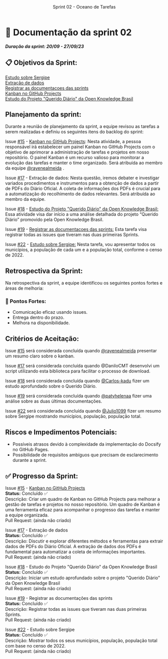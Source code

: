 <header>
    Sprint 02 - Oceano de Tarefas
</header>
<div class="doc-body">
<!-- ADD O CONTEÚDO ABAIXO -->

# 📜 Documentação da sprint 02 
***Duração da sprint: 20/09 - 27/09/23*** 

## 📋 Objetivos da Sprint: 

[Estudo sobre Sergipe](https://github.com/unb-mds/2023-2-Squad04/issues/22) <br>
[Extração de dados](https://github.com/unb-mds/2023-2-Squad04/issues/17) <br>
[Registrar as documentacoes das sprints](https://github.com/unb-mds/2023-2-Squad04/issues/19)<br> 
[Kanban no GitHub Projects](https://github.com/unb-mds/2023-2-Squad04/issues/15) <br>
[Estudo do Projeto "Querido Diário" da Open Knowledge Brasil](https://github.com/unb-mds/2023-2-Squad04/issues/18) <br>


## Planejamento da sprint: 

Durante a reunião de planejamento da sprint, a equipe revisou as tarefas a serem realizadas e definiu os seguintes itens do backlog do sprint: 

Issue [#15](https://github.com/unb-mds/2023-2-Squad04/issues/15) - [Kanban no GitHub Projects](https://github.com/unb-mds/2023-2-Squad04/issues/15): Nesta atividade, a pessoa responsável irá estabelecer um painel Kanban no GitHub Projects com o objetivo de aprimorar a administração de tarefas e projetos em nosso repositório. O painel Kanban é um recurso valioso para monitorar a evolução das tarefas e manter o time organizado. Será atribuída ao membro da equipe [@rayenealmeida](https://github.com/rayenealmeida) . 

Issue [#17](https://github.com/unb-mds/2023-2-Squad04/issues/17) - Extração de dados: Nesta questão, iremos debater e investigar variados procedimentos e instrumentos para a obtenção de dados a partir de PDFs do Diário Oficial. A coleta de informações dos PDFs é crucial para a automatização do recolhimento de dados relevantes. Será atribuída ao membro da equipe. 

Issue [#18](https://github.com/unb-mds/2023-2-Squad04/issues/18) - [Estudo do Projeto "Querido Diário" da Open Knowledge Brasil:](https://github.com/unb-mds/2023-2-Squad04/issues/18)  Essa atividade visa dar início a uma análise detalhada do projeto “Querido Diário” promovido pela Open Knowledge Brasil. 

Issue [#19](https://github.com/unb-mds/2023-2-Squad04/issues/19) - [Registrar as documentacoes das sprints:](https://github.com/unb-mds/2023-2-Squad04/issues/19) Esta tarefa visa registrar todas as issues que tiveram nas duas primeiras Sprints. 

Issue [#22](https://github.com/unb-mds/2023-2-Squad04/issues/22) - [Estudo sobre Sergipe:](https://github.com/unb-mds/2023-2-Squad04/issues/22) Nesta tarefa, vou apresentar todos os municípios, a população de cada um e a população total, conforme o censo de 2022. 

  

## Retrospectiva da Sprint:  

  

Na retrospectiva da sprint, a equipe identificou os seguintes pontos fortes e áreas de melhoria: 

  

### 💪 Pontos Fortes: 
- Comunicação eficaz usando issues. 
- Entrega dentro do prazo. 
- Melhora na disponibilidade. 


## Critérios de Aceitação: 
Issue [#15](https://github.com/unb-mds/2023-2-Squad04/issues/15) será considerada concluída quando [@rayenealmeida](https://github.com/rayenealmeida) presentar um resumo claro sobre o kanban. 

Issue [#17](https://github.com/unb-mds/2023-2-Squad04/issues/17) será considerada concluída quando @DaniloCMT desenvolvi um script utilizando esta biblioteca para facilitar o processo de download. 

Issue [#18](https://github.com/unb-mds/2023-2-Squad04/issues/18) será considerada concluída quando [@Carlos-kadu](https://github.com/Carlos-kadu) fizer um estudo aprofundado sobre o Querido Diário. 

Issue [#19](https://github.com/unb-mds/2023-2-Squad04/issues/19) será considerada concluída quando [@patyhelenaa](https://github.com/patyhelenaa) fizer uma análise sobre as duas últimas documentações. 

Issue [#22](https://github.com/unb-mds/2023-2-Squad04/issues/22) será considerada concluída quando [@Julio1099](https://github.com/Julio1099) fizer um resumo sobre Sergipe mostrando municípios, população, população total. 

 

## Riscos e Impedimentos Potenciais: 
- Possíveis atrasos devido à complexidade da implementação do Docsify no GitHub Pages. 
- Possibilidade de requisitos ambíguos que precisam de esclarecimento durante a sprint. 

  

## ✅ Progresso da Sprint: 
Issue [#15](https://github.com/unb-mds/2023-2-Squad04/issues/15) - [Kanban no GitHub Projects](https://github.com/unb-mds/2023-2-Squad04/issues/15) <br>
**Status:** Concluído ✅ <br>
Descrição: Criar um quadro de Kanban no GitHub Projects para melhorar a gestão de tarefas e projetos no nosso repositório. Um quadro de Kanban é uma ferramenta eficaz para acompanhar o progresso das tarefas e manter a equipe organizada. <br>
Pull Request: (ainda não criado) 

Issue [#17](https://github.com/unb-mds/2023-2-Squad04/issues/17) - Extração de dados <br>
**Status:** Concluído ✅ <br>
Descrição: Discutir e explorar diferentes métodos e ferramentas para extrair dados de PDFs do Diário Oficial. A extração de dados dos PDFs é fundamental para automatizar a coleta de informações importantes. <br>
Pull Request: (ainda não criado) 

Issue [#18](https://github.com/unb-mds/2023-2-Squad04/issues/18) - Estudo do Projeto "Querido Diário" da Open Knowledge Brasil <br>
**Status:** Concluído ✅ <br>
Descrição: Iniciar um estudo aprofundado sobre o projeto "Querido Diário" da Open Knowledge Brasil <br>
Pull Request: (ainda não criado) 

Issue [#19](https://github.com/unb-mds/2023-2-Squad04/issues/19) - Registrar as documentações das sprints <br>
**Status:** Concluído ✅ <br>
Descrição: Registrar todas as issues que tiveram nas duas primeiras Sprints. <br>
Pull Request: (ainda não criado) <br>

Issue [#22](https://github.com/unb-mds/2023-2-Squad04/issues/22) - Estudo sobre Sergipe <br>
**Status:** Concluído ✅ <br>
Descrição: Mostrar todos os seus municípios, população, população total com base no censo de 2022. <br>
Pull Request: (ainda não criado)

<!-- ADD O CONTEÚDO ACIMA -->
</div>